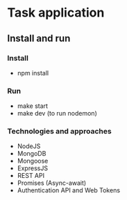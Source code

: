 # Task application

## Install and run
### Install
- npm install
### Run
- make start
- make dev (to run nodemon)

### Technologies and approaches
- NodeJS
- MongoDB
- Mongoose
- ExpressJS
- REST API
- Promises (Async-await)
- Authentication API and Web Tokens